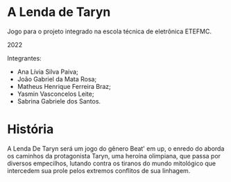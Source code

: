 # A Lenda de Taryn
Jogo para o projeto integrado na escola técnica de eletrônica ETEFMC.

2022

Integrantes:
- Ana Lívia Silva Paiva;
- João Gabriel da Mata Rosa;
- Matheus Henrique Ferreira Braz;
- Yasmin Vasconcelos Leite;
- Sabrina Gabriele dos Santos.

# História 

A Lenda De Taryn será um jogo do gênero Beat' em up, o enredo do aborda os caminhos da protagonista Taryn, uma heroína olimpiana, que passa por diversos empecilhos, lutando contra os tiranos do mundo mitológico que intercedem sua prole pelos extremos conflitos de sua linhagem.
